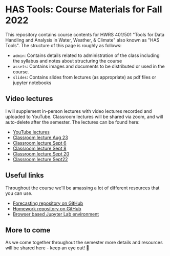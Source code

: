 # HAS Tools: Course Materials for Fall 2022

This repository contains course contents for HWRS 401/501 "Tools for Data Handling and Analysis in Water, Weather, & Climate" also known as "HAS Tools".
The structure of this page is roughly as follows:

 - `admin`: Contains details related to administration of the class including the syllabus and notes about structuring the course
 - `assets`: Contains images and documents to be distributed or used in the course.
 - `slides`: Contains slides from lectures (as appropriate) as pdf files or jupyter notebooks
 
 ## Video lectures
 
 I will supplement in-person lectures with video lectures recorded and uploaded to YouTube. Classroom lectures will be shared via zoom, and will auto-delete after the semester. The lectures can be found here:
 
  - [YouTube lectures](https://www.youtube.com/playlist?list=PL7bvZx2_0uUobn9riANO9nEPF1Pe2dClB)
  - [Classroom lecture Aug 23](https://arizona.zoom.us/rec/share/sPQwhCi7LLcGRaY-WRT_ODvW3Z7yI4eUBT2z8bKqBL5tixuQDJ_V1FQtw1eE2_dm.hWRwQHvhjVJjG6on)
  - [Classroom lecture Sept 6](https://arizona.zoom.us/rec/share/Vkq2-VtEDgLzYpK8dqt8Y92wOr_6_4_KOV_h9deFhTNz-rsWCxYeIh7s4z3RcN64.AvhYOxR-dnINiKU7)
  - [Classroom lecture Sept 8](https://arizona.zoom.us/rec/share/D6eL-cOKf85VOUqj5pgixbwqju4QLBb8cn4XVhMFKMOQOulgt0DiZDyvJglGRL3C.rzeBS_udeAulcBxW?startTime=1662649809000)
  - [Classroom lecture Sept 20](https://arizona.zoom.us/rec/share/5SgCFidTZ5CmtQUH-o1BPFzt2HlnpDyat0h8x5GY9OZOigHTYVZKXY_qhF75ECSt.PrIlPHnyZuPJKLT5)
  - [Classroom lecture Sept22](https://arizona.zoom.us/rec/share/rWzfGrwEhoMwsalwYBhnIGDp9mv3V0B0Y8Ek-w2M0eWqJKdDLAkOjHIFYEcX2JI.AO97-ltkYlo8PmhT?startTime=1663859319000)

## Useful links
Throughout the course we'll be amassing a lot of different resources that you can use. 

- [Forecasting repository on GitHub](https://github.com/HAS-Tools-Fall2022/forecasting22)
- [Homework repository on GitHub](https://github.com/HAS-Tools-Fall2022/homework)
- [Browser based Jupyter Lab environment](https://jupyter.org/try-jupyter/lab/)

## More to come

As we come together throughout the semester more details and resources will be shared here - keep an eye out! 👀
